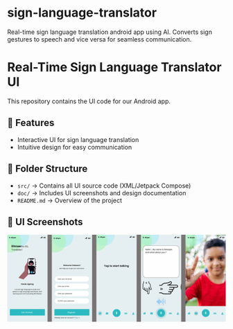 # sign-language-translator
Real-time sign language translation android app using AI. Converts sign gestures to speech and vice versa for seamless communication.
# Real-Time Sign Language Translator UI  
This repository contains the UI code for our Android app.  

## 📌 Features  
- Interactive UI for sign language translation  
- Intuitive design for easy communication  

## 📂 Folder Structure  
- `src/` → Contains all UI source code (XML/Jetpack Compose)  
- `doc/` → Includes UI screenshots and design documentation  
- `README.md` → Overview of the project  

## 📸 UI Screenshots  
![Ui Screenshots](doc/prototype.png)  
